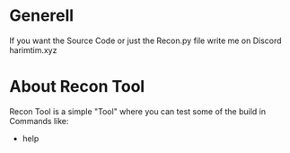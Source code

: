 # Generell
If you want the Source Code or just the Recon.py file write me on Discord harimtim.xyz

# About Recon Tool
Recon Tool is a simple "Tool" where you can test some of the build in Commands like:
- help
